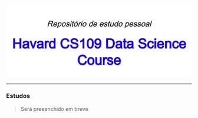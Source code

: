 <p align="center">
  <img src="https://github.com/chavezjuan/havard_cs109_DataScience/blob/master/images/github_cs109_header.jpg">
</p>

---
### Estudos
>Será preeenchido em breve
